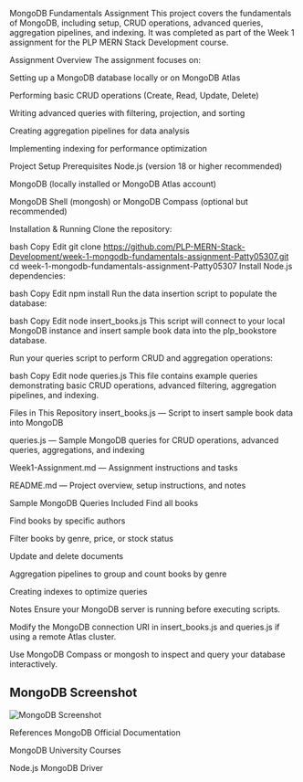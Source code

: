 MongoDB Fundamentals Assignment
This project covers the fundamentals of MongoDB, including setup, CRUD operations, advanced queries, aggregation pipelines, and indexing. It was completed as part of the Week 1 assignment for the PLP MERN Stack Development course.

Assignment Overview
The assignment focuses on:

Setting up a MongoDB database locally or on MongoDB Atlas

Performing basic CRUD operations (Create, Read, Update, Delete)

Writing advanced queries with filtering, projection, and sorting

Creating aggregation pipelines for data analysis

Implementing indexing for performance optimization

Project Setup
Prerequisites
Node.js (version 18 or higher recommended)

MongoDB (locally installed or MongoDB Atlas account)

MongoDB Shell (mongosh) or MongoDB Compass (optional but recommended)

Installation & Running
Clone the repository:

bash
Copy
Edit
git clone https://github.com/PLP-MERN-Stack-Development/week-1-mongodb-fundamentals-assignment-Patty05307.git
cd week-1-mongodb-fundamentals-assignment-Patty05307
Install Node.js dependencies:

bash
Copy
Edit
npm install
Run the data insertion script to populate the database:

bash
Copy
Edit
node insert_books.js
This script will connect to your local MongoDB instance and insert sample book data into the plp_bookstore database.

Run your queries script to perform CRUD and aggregation operations:

bash
Copy
Edit
node queries.js
This file contains example queries demonstrating basic CRUD operations, advanced filtering, aggregation pipelines, and indexing.

Files in This Repository
insert_books.js — Script to insert sample book data into MongoDB

queries.js — Sample MongoDB queries for CRUD operations, advanced queries, aggregations, and indexing

Week1-Assignment.md — Assignment instructions and tasks

README.md — Project overview, setup instructions, and notes

Sample MongoDB Queries Included
Find all books

Find books by specific authors

Filter books by genre, price, or stock status

Update and delete documents

Aggregation pipelines to group and count books by genre

Creating indexes to optimize queries

Notes
Ensure your MongoDB server is running before executing scripts.

Modify the MongoDB connection URI in insert_books.js and queries.js if using a remote Atlas cluster.

Use MongoDB Compass or mongosh to inspect and query your database interactively.

## MongoDB Screenshot

![MongoDB Screenshot](./mongodb_screenshot.png)


References
MongoDB Official Documentation

MongoDB University Courses

Node.js MongoDB Driver

